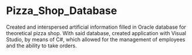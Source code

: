 # Pizza_Shop_Database
Created and interspersed artificial information filled in Oracle database for theoretical pizza shop. With said database, created application with Visual Studio, by means of C#, which allowed for the management of employees and the ability to take orders. 
